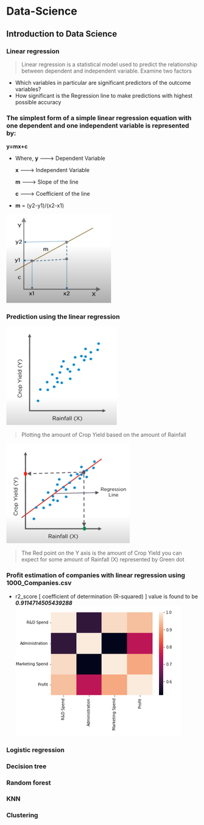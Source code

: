 # Data-Science
## Introduction to Data Science
### Linear regression
> Linear regression is a statistical model used to predict the relationship between dependent and independent variable.
> Examine two factors
  - Which variables in particular are significant predictors of the outcome variables?
  - How significant is the Regression line to make predictions with highest possible accuracy
### The simplest form of a simple linear regression equation with one dependent and one independent variable is represented by:
   **y=mx+c**
  - Where,
    **y** ---> Dependent Variable  
          
    **x** ---> Independent Variable
    
    **m** ---> Slope of the line  
    
    **c** ---> Coefficient of the line
  -  **m** = (y2-y1)/(x2-x1)
    
![Linear Regression](/images/regression.png)

### Prediction using the linear regression

![Plot1](/images/prediction1.png)

> Plotting the amount of Crop Yield based on the amount of Rainfall




![Plot2](/images/prediction2.png)

> The Red point on the Y axis is the amount of Crop Yield you can expect for some amount of Rainfall (X) represented by Green dot 


### Profit estimation of companies with linear regression using 1000_Companies.csv
  - r2_score [ coefficient of determination (R-squared) ] value is found to be ***0.9114714505439288***
![Correlation matrix](/images/matrix.png)
### Logistic regression
### Decision tree
### Random forest
### KNN
### Clustering
